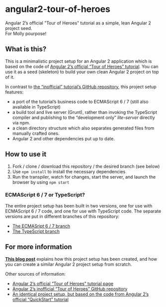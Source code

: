 # angular2-tour-of-heroes
Angular 2’s official "Tour of Heroes" tutorial as a simple, lean Angular 2 project seed.  
For Molly pourpose!

## What is this?
This is a minimalistic project setup for an Angular 2 application which is based on the code of [Angular 2’s official “Tour of Heroes” tutorial](https://angular.io/docs/ts/latest/tutorial/toh-pt6.html). You can use it as a seed (skeleton) to build your own clean Angular 2 project on top of it.

In contrast to [the “inofficial” tutorial’s GitHub repository](https://github.com/johnpapa/angular2-tour-of-heroes), this project setup features:
* a port of the tutorial’s business code to ECMAScript 6 / 7 (still also available in TypeScript)
* a build tool and live server (Grunt), rather than invoking the TypeScript compiler and publishing to the “development only” *lite-server* directly via npm.
* a clean directory structure which also separates generated files from manually crafted ones.
* Angular 2 and other dependencies put up to date.

## How to use it
1. Fork / clone / download this repository / the desired branch (see below)
2. Use `npm install` to install the necessary dependencies
3. Run the transpiler, watch for changes, start the server, and launch the browser by using `npm start`

### ECMAScript 6 / 7 or TypeScript?
The entire project setup has been built in two versions, one for use with ECMAScript 6 / 7 code, and one for use with TypeScript code. The separate versions are put in different branches of this repository:
* [The ECMASript 6 / 7 branch](https://github.com/codebulb/angular2-tour-of-heroes/tree/es7)
* [The TypeScript branch](https://github.com/codebulb/angular2-tour-of-heroes/tree/ts)

## For more information
[**This blog post**](http://www.codebulb.ch/2016/06/angular-2-official-tutorial-projects-in-es6-typescript-seed-part-1.html) explains how this project setup has been created, and how you can create a similar Angular 2 project setup from scratch.

Other sources of information:
* [Angular 2’s official “Tour of Heroes” tutorial page](https://angular.io/docs/ts/latest/tutorial/toh-pt6.html)
* [Angular 2’s inofficial “Tour of Heroes” GitHub repository](https://github.com/johnpapa/angular2-tour-of-heroes)
* [An identical project setup, but based on the code from Angular 2’s official “QuickStart” tutorial](https://github.com/codebulb/angular2-quickstart)
